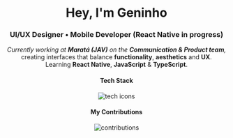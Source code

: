 <!-- README limpo e compatível com GitHub -->

<h1 align="center">Hey, I'm <strong>Geninho</strong></h1>

<h3 align="center">UI/UX Designer • Mobile Developer (React Native in progress)</h3>

<p align="center">
  <em>Currently working at <strong>Maratá (JAV)</strong> on the <strong>Communication & Product team</strong>,</em><br/>
  creating interfaces that balance <strong>functionality</strong>, <strong>aesthetics</strong> and <strong>UX</strong>.<br/>
  Learning <strong>React Native</strong>, <strong>JavaScript</strong> & <strong>TypeScript</strong>.
</p>

<div align="center">
  <h4>Tech Stack</h4>
  <p>
    <img src="https://skillicons.dev/icons?i=figma,tailwind,react,css,html,javascript,typescript,git,photoshop,illustrator" alt="tech icons"/>
  </p>
</div>

<div align="center">
  <h4>My Contributions</h4>
  <p>
    <img alt="contributions" src="https://raw.githubusercontent.com/gen1nh/assets-readme/main/github-contribution-grid-snake.svg" />
  </p>
</div>


